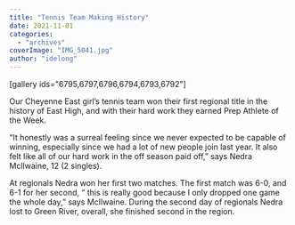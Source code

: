 ```yaml
---
title: "Tennis Team Making History"
date: 2021-11-01
categories: 
  - "archives"
coverImage: "IMG_5041.jpg"
author: "idelong"
---
```


\[gallery ids="6795,6797,6796,6794,6793,6792"\]

Our Cheyenne East girl’s tennis team won their first regional title in the history of East High, and with their hard work they earned Prep Athlete of the Week.

“It honestly was a surreal feeling since we never expected to be capable of winning, especially since we had a lot of new people join last year. It also felt like all of our hard work in the off season paid off,” says Nedra Mcllwaine, 12 (2 singles).

At regionals Nedra won her first two matches. The first match was 6-0, and 6-1 for her second, “ this is really good because I only dropped one game the whole day,” says McIlwaine. During the second day of regionals Nedra lost to Green River, overall, she finished second in the region.
